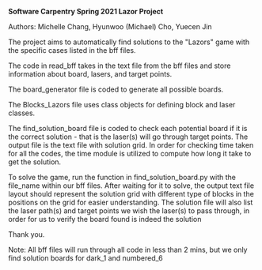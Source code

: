 **Software Carpentry Spring 2021 Lazor Project**

Authors: Michelle Chang, Hyunwoo (Michael) Cho, Yuecen Jin

The project aims to automatically find solutions to the "Lazors" game with the specific cases listed in the bff files. 

The code in read_bff takes in the text file from the bff files and store information about board, lasers, and target points.

The board_generator file is coded to generate all possible boards.

The Blocks_Lazors file uses class objects for defining block and laser classes.

The find_solution_board file is coded to check each potential board if it is the correct solution - that is the laser(s) will go through target points. The output file is the text file with solution grid. In order for checking time taken for all the codes, the time module is utilized to compute how long it take to get the solution. 

To solve the game, run the function in find_solution_board.py with the file_name within our bff files. After waiting for it to solve, the output text file layout should represent the solution grid with different type of blocks in the positions on the grid for easier understanding. The solution file will also list the laser path(s) and target points we wish the laser(s) to pass through, in order for us to verify the board found is indeed the solution

Thank you. 

Note:
All bff files will run through all code in less than 2 mins, but we only find solution boards for dark_1 and numbered_6
